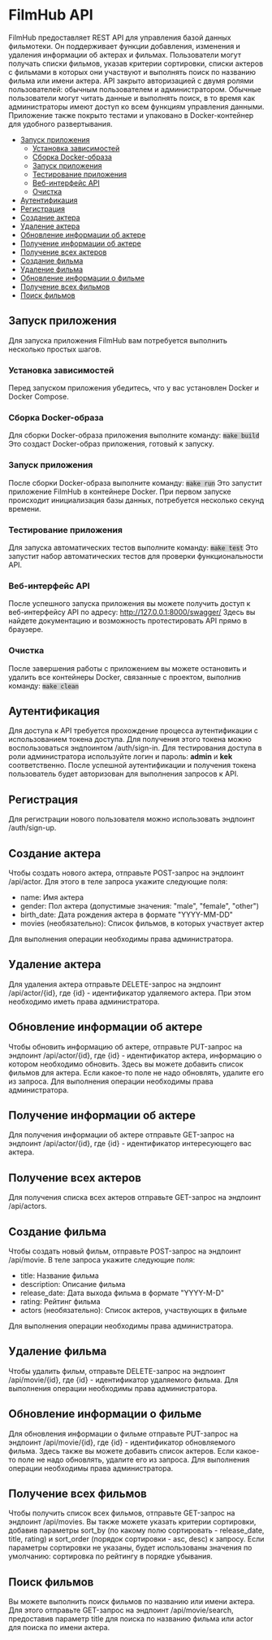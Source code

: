 # __FilmHub API__

FilmHub предоставляет REST API для управления базой данных фильмотеки. Он поддерживает функции добавления, изменения и удаления информации об актерах и фильмах. Пользователи могут получать списки фильмов, указав критерии сортировки, списки актеров с фильмами в которых они участвуют и выполнять поиск по названию фильма или имени актера. API закрыто авторизацией с двумя ролями пользователей: обычным пользователем и администратором. Обычные пользователи могут читать данные и выполнять поиск, в то время как администраторы имеют доступ ко всем функциям управления данными. Приложение также покрыто тестами и упаковано в Docker-контейнер для удобного развертывания.

* [Запуск приложения](#1-запуск-приложения)
    - [Установка зависимостей](#15-установка-зависимостей)
    - [Сборка Docker-образа](#16-сборка-docker-образа)
    - [Запуск приложения](#17-запуск-приложения)
    - [Тестирование приложения](#18-тестирование-приложения)
    - [Веб-интерфейс API](#20-веб-интерфейс-api)
    - [Очистка](#21-очистка)
* [Аутентификация](#3-аутентификация)
* [Регистрация](#4-регистрация)
* [Создание актера](#5-создание-актера)
* [Удаление актера](#6-удаление-актера)
* [Обновление информации об актере](#7-обновление-информации-об-актере)
* [Получение информации об актере](#8-получение-информации-об-актере)
* [Получение всех актеров](#9-получение-всех-актеров)
* [Создание фильма](#10-создание-фильма)
* [Удаление фильма](#11-удаление-фильма)
* [Обновление информации о фильме](#12-обновление-информации-о-фильме)
* [Получение всех фильмов](#13-получение-всех-фильмов)
* [Поиск фильмов](#14-поиск-фильмов)

<a id="1-запуск-приложения"></a>

## Запуск приложения

Для запуска приложения FilmHub вам потребуется выполнить несколько простых шагов.

<a id="15-установка-зависимостей"></a>

### Установка зависимостей

Перед запуском приложения убедитесь, что у вас установлен Docker и Docker Compose.

<a id="16-сборка-docker-образа"></a>

### Сборка Docker-образа

Для сборки Docker-образа приложения выполните команду: 
<code style="background-color: lightgrey;">make build</code> 
Это создаст Docker-образ приложения, готовый к запуску.

<a id="17-запуск-приложения"></a>

### Запуск приложения

После сборки Docker-образа выполните команду:
<code style="background-color: lightgrey;">make run</code>
Это запустит приложение FilmHub в контейнере Docker. При первом запуске происходит инициализация базы данных, потребуется несколько секунд времени.

<a id="18-тестирование-приложения"></a>

### Тестирование приложения

Для запуска автоматических тестов выполните команду:
<code style="background-color: lightgrey;">make test</code>
Это запустит набор автоматических тестов для проверки функциональности API.

<a id="20-веб-интерфейс-api"></a>

### Веб-интерфейс API

После успешного запуска приложения вы можете получить доступ к веб-интерфейсу API по адресу:
http://127.0.0.1:8000/swagger/
Здесь вы найдете документацию и возможность протестировать API прямо в браузере.

<a id="21-очистка"></a>

### Очистка

После завершения работы с приложением вы можете остановить и удалить все контейнеры Docker, связанные с проектом, выполнив команду:
<code style="background-color: lightgrey;">make clean</code> 

<a id="3-аутентификация"></a>

## Аутентификация

Для доступа к API требуется прохождение процесса аутентификации с использованием токена доступа. Для получения этого токена можно воспользоваться эндпоинтом /auth/sign-in. Для тестирования доступа в роли администратора используйте логин и пароль: __admin__ и __kek__ соответственно. После успешной аутентификации и получения токена пользователь будет авторизован для выполнения запросов к API.

<a id="4-регистрация"></a>

## Регистрация

Для регистрации нового пользователя можно использовать эндпоинт /auth/sign-up. 

<a id="5-создание-актера"></a>

## Создание актера
 
Чтобы создать нового актера, отправьте POST-запрос на эндпоинт /api/actor. Для этого в теле запроса укажите следующие поля:

* name: Имя актера
* gender: Пол актера (допустимые значения: "male", "female", "other")
* birth_date: Дата рождения актера в формате "YYYY-MM-DD"
* movies (необязательно): Список фильмов, в которых участвует актер

Для выполнения операции необходимы права администратора.

<a id="6-удаление-актера"></a>

## Удаление актера

Для удаления актера отправьте DELETE-запрос на эндпоинт /api/actor/{id}, где {id} - идентификатор удаляемого актера. При этом необходимо иметь права администратора. 

<a id="7-обновление-информации-об-актере"></a>

## Обновление информации об актере

Чтобы обновить информацию об актере, отправьте PUT-запрос на эндпоинт /api/actor/{id}, где {id} - идентификатор актера, информацию о котором необходимо обновить. Здесь вы можете добавить список фильмов для актера. Если какое-то поле не надо обновлять, удалите его из запроса. Для выполнения операции необходимы права администратора.

<a id="8-получение-информации-об-актере"></a>

## Получение информации об актере

Для получения информации об актере отправьте GET-запрос на эндпоинт /api/actor/{id}, где {id} - идентификатор интересующего вас актера.

<a id="9-получение-всех-актеров"></a>

## Получение всех актеров

Для получения списка всех актеров отправьте GET-запрос на эндпоинт /api/actors.

<a id="10-создание-фильма"></a>

## Создание фильма

Чтобы создать новый фильм, отправьте POST-запрос на эндпоинт /api/movie. В теле запроса укажите следующие поля:

* title: Название фильма
* description: Описание фильма
* release_date: Дата выхода фильма в формате "YYYY-M-D"
* rating: Рейтинг фильма
* actors (необязательно): Список актеров, участвующих в фильме

Для выполнения операции необходимы права администратора.

<a id="11-удаление-фильма"></a>

## Удаление фильма

Чтобы удалить фильм, отправьте DELETE-запрос на эндпоинт /api/movie/{id}, где {id} - идентификатор удаляемого фильма. Для выполнения операции необходимы права администратора.

<a id="12-обновление-информации-о-фильме"></a>

## Обновление информации о фильме

Для обновления информации о фильме отправьте PUT-запрос на эндпоинт /api/movie/{id}, где {id} - идентификатор обновляемого фильма. Здесь также вы можете добавить список актеров. Если какое-то поле не надо обновлять, удалите его из запроса. Для выполнения операции необходимы права администратора.

<a id="13-получение-всех-фильмов"></a>

## Получение всех фильмов

Чтобы получить список всех фильмов, отправьте GET-запрос на эндпоинт /api/movies. Вы также можете указать критерии сортировки, добавив параметры sort_by (по какому полю сортировать - release_date, title, rating) и sort_order (порядок сортировки - asc, desc) к запросу. Если параметры сортировки не указаны, будет использованы значения по умолчанию: сортировка по рейтингу в порядке убывания.

<a id="14-поиск-фильмов"></a>

## Поиск фильмов

Вы можете выполнить поиск фильмов по названию или имени актера. Для этого отправьте GET-запрос на эндпоинт /api/movie/search, предоставив параметр title для поиска по названию фильма или actor для поиска по имени актера. 
